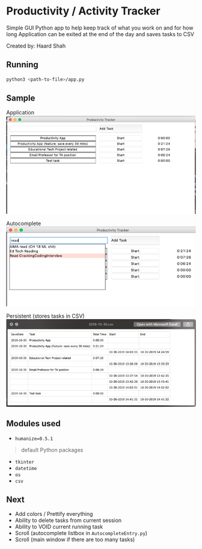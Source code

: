 # Productivity / Activity Tracker

Simple GUI Python app to help keep track of what you work on and for how long
Application can be exited at the end of the day and saves tasks to CSV

Created by: Haard Shah

## Running

```bash
python3 <path-to-file>/app.py
```

## Sample

Application
![Application](sample.png)

Autocomplete
![Autocomplete](autocomplete.png)

Persistent (stores tasks in CSV)
![csvSample](csvsample.png)

## Modules used
- `humanize=0.5.1`

> default Python packages
- `tkinter`
- `datetime`
- `os`
- `csv`

## Next

- Add colors / Prettify everything
- Ability to delete tasks from current session
- Ability to VOID current running task
- Scroll (autocomplete listbox in `AutocompleteEntry.py`)
- Scroll (main window if there are too many tasks)